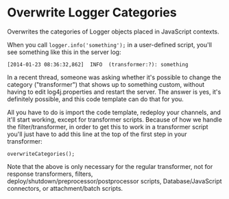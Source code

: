 # Overwrite Logger Categories
Overwrites the categories of Logger objects placed in JavaScript contexts.

When you call `logger.info('something');` in a user-defined script, you'll see something like this in the server log:

```
[2014-01-23 08:36:32,862]  INFO  (transformer:?): something
```

In a recent thread, someone was asking whether it's possible to change the category ("transformer") that shows up to something custom, without having to edit log4j.properties and restart the server. The answer is yes, it's definitely possible, and this code template can do that for you.

All you have to do is import the code template, redeploy your channels, and it'll start working, except for transformer scripts. Because of how we handle the filter/transformer, in order to get this to work in a transformer script you'll just have to add this line at the top of the first step in your transformer:

```
overwriteCategories();
```

Note that the above is only necessary for the regular transformer, not for response transformers, filters, deploy/shutdown/preprocessor/postprocessor scripts, Database/JavaScript connectors, or attachment/batch scripts.